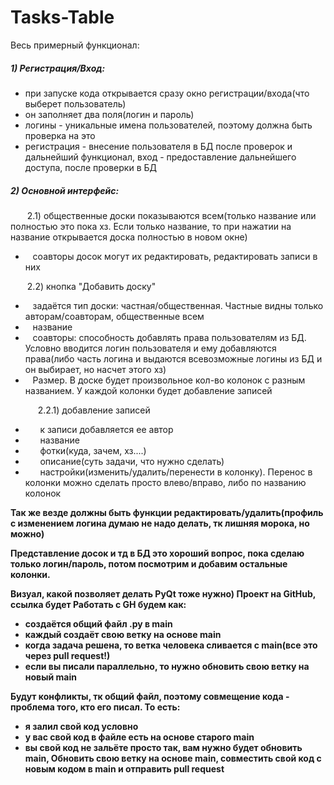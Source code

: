 # Tasks-Table

Весь примерный функционал:
<p><h5>1) Регистрация/Вход:</h5></p>
<ul>
    <li> при запуске кода открывается сразу окно регистрации/входа(что выберет пользователь)</li>
    <li> он заполняет два поля(логин и пароль)</li>
    <li> логины - уникальные имена пользователей, поэтому должна быть проверка на это</li>
    <li> регистрация - внесение пользователя в БД после проверок и дальнейший функционал, вход - предоставление дальнейшего доступа, после проверки в БД</li>
</ul>
<p><h5>2) Основной интерфейс:</h5></p>
    <p style="text-indent: 15px">&nbsp&nbsp&nbsp2.1) общественные доски показываются всем(только название или полностью это пока хз. Если только название, то при нажатии на название открывается доска полностью в новом окне)</p>
    <ul>
    <li>&nbsp&nbsp&nbspсоавторы досок могут их редактировать, редактировать записи в них</li>
    </ul>
    <p style="text-indent: 15px">&nbsp&nbsp&nbsp2.2) кнопка "Добавить доску"</p>
    <ul>
    <li> &nbsp&nbsp&nbspзадаётся тип доски: частная/общественная. Частные видны только авторам/соавторам, общественные всем </li>
    <li> &nbsp&nbsp&nbspназвание</li>
    <li> &nbsp&nbsp&nbspсоавторы: способность добавлять права пользователям из БД. Условно вводится логин пользователя и ему добавляются права(либо часть логина и выдаются всевозможные логины из БД и он выбирает, но насчет этого хз)</li>
    <li> &nbsp&nbsp&nbspPазмер. В доске будет произвольное кол-во колонок с разным названием. У каждой колонки будет добавление записей</li>
    </ul>
        <p style="text-indent: 20px">&nbsp&nbsp&nbsp&nbsp&nbsp&nbsp2.2.1) добавление записей</p>
    <ul>
    <li> &nbsp&nbsp&nbsp&nbsp&nbsp&nbspк записи добавляется ее автор</li>
    <li> &nbsp&nbsp&nbsp&nbsp&nbsp&nbspназвание</li>
    <li> &nbsp&nbsp&nbsp&nbsp&nbsp&nbspфотки(куда, зачем, хз....)</li>
    <li> &nbsp&nbsp&nbsp&nbsp&nbsp&nbspописание(суть задачи, что нужно сделать)</li>
        <li> &nbsp&nbsp&nbsp&nbsp&nbsp&nbspнастройки(изменить/удалить/перенести в колонку). Перенос в колонки можно сделать просто влево/вправо, либо по названию колонок</li>
    </ul>
<b>Так же везде должны быть функции редактировать/удалить(профиль с изменением логина думаю не надо делать, тк лишняя морока, но можно)<b>

<p>Представление досок и тд в БД это хороший вопрос, пока сделаю только логин/пароль, потом посмотрим и добавим остальные колонки.</p>
Визуал, какой позволяет делать PyQt тоже нужно)
Проект на GitHub, ссылка будет
Работать с GH будем как:
    <ul>
        <li> создаётся общий файл .py в main</li>
        <li> каждый создаёт свою ветку на основе main</li>
        <li> когда задача решена, то ветка человека сливается с main(все это через pull request!)</li>
        <li> если вы писали параллельно, то нужно обновить свою ветку на новый main</li>
    </ul>
Будут конфликты, тк общий файл, поэтому совмещение кода - проблема того, кто его писал. То есть:
    <ul style-"list-style-type: none;">
        <li> я залил свой код условно</li>
        <li> у вас свой код в файле есть на основе старого main</li>
<li> вы свой код не зальёте просто так, вам нужно будет обновить main, Обновить свою ветку на основе main, совместить свой код с новым кодом в main и отправить pull request</li>
    </ul>
